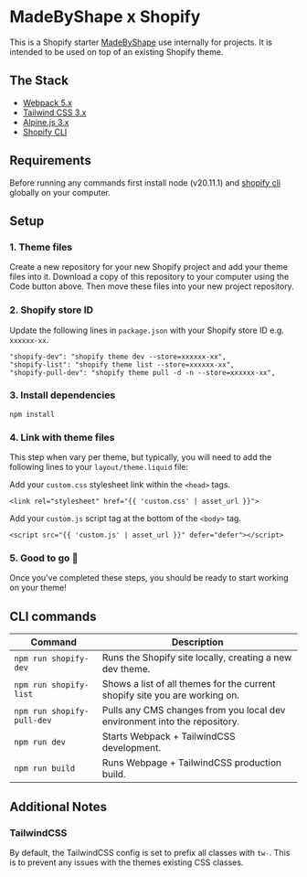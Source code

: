 # MadeByShape x Shopify

This is a Shopify starter [MadeByShape](https://madebyshape.co.uk) use internally for projects. It is intended to be used on top of an existing Shopify theme. 

## The Stack

- [Webpack 5.x](https://webpack.js.org/) 
- [Tailwind CSS 3.x](https://tailwindcss.com)
- [Alpine.js 3.x](https://alpinejs.dev/)
- [Shopify CLI](https://shopify.dev/docs/themes/tools/cli/install)

## Requirements

Before running any commands first install node (v20.11.1) and [shopify cli](https://shopify.dev/docs/themes/tools/cli/install) globally on your computer.

## Setup

### 1. Theme files

Create a new repository for your new Shopify project and add your theme files into it. Download a copy of this repository to your computer using the Code button above. Then move these files into your new project repository.

### 2. Shopify store ID

Update the following lines in `package.json` with your Shopify store ID e.g. `xxxxxx-xx`.
```
"shopify-dev": "shopify theme dev --store=xxxxxx-xx",
"shopify-list": "shopify theme list --store=xxxxxx-xx",
"shopify-pull-dev": "shopify theme pull -d -n --store=xxxxxx-xx",
```
### 3. Install dependencies

```
npm install
```

### 4. Link with theme files
This step when vary per theme, but typically, you will need to add the following lines to your `layout/theme.liquid` file:

Add your `custom.css` stylesheet link within the `<head>` tags.
```
<link rel="stylesheet" href="{{ 'custom.css' | asset_url }}">
```

Add your `custom.js` script tag at the bottom of the `<body>` tag.
```
<script src="{{ 'custom.js' | asset_url }}" defer="defer"></script>
```
### 5. Good to go 🚀

Once you've completed these steps, you should be ready to start working on your theme! 

## CLI commands

| Command | Description |
| -------- | ------- |
| `npm run shopify-dev` | Runs the Shopify site locally, creating a new dev theme. |
| `npm run shopify-list` | Shows a list of all themes for the current shopify site you are working on. |
| `npm run shopify-pull-dev` | Pulls any CMS changes from you local dev environment into the repository. |
| `npm run dev` | Starts Webpack + TailwindCSS development. |
| `npm run build` | Runs Webpage + TailwindCSS production build. |

## Additional Notes

### TailwindCSS

By default, the TailwindCSS config is set to prefix all classes with `tw-`. This is to prevent any issues with the themes existing CSS classes. 